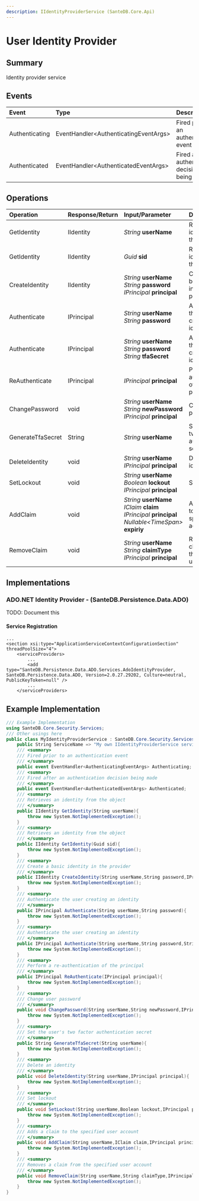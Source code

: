 ```yaml
---
description: IIdentityProviderService (SanteDB.Core.Api)
---
```


# User Identity Provider

## Summary

Identity provider service

## Events

| Event | Type | Description |
| :--- | :--- | :--- |
| Authenticating | EventHandler&lt;AuthenticatingEventArgs&gt; | Fired prior to an authentication event |
| Authenticated | EventHandler&lt;AuthenticatedEventArgs&gt; | Fired after an authentication decision being made |

## Operations

| Operation | Response/Return | Input/Parameter | Description |
| :--- | :--- | :--- | :--- |
| GetIdentity | IIdentity | _String_ **userName** | Retrieves an identity from the object |
| GetIdentity | IIdentity | _Guid_ **sid** | Retrieves an identity from the object |
| CreateIdentity | IIdentity | _String_ **userName** _String_ **password** _IPrincipal_ **principal** | Create a basic identity in the provider |
| Authenticate | IPrincipal | _String_ **userName** _String_ **password** | Authenticate the user creating an identity |
| Authenticate | IPrincipal | _String_ **userName** _String_ **password** _String_ **tfaSecret** | Authenticate the user creating an identity |
| ReAuthenticate | IPrincipal | _IPrincipal_ **principal** | Perform a re-authentication of the principal |
| ChangePassword | void | _String_ **userName** _String_ **newPassword** _IPrincipal_ **principal** | Change user password |
| GenerateTfaSecret | String | _String_ **userName** | Set the user's two factor authentication secret |
| DeleteIdentity | void | _String_ **userName** _IPrincipal_ **principal** | Delete an identity |
| SetLockout | void | _String_ **userName** _Boolean_ **lockout** _IPrincipal_ **principal** | Set lockout |
| AddClaim | void | _String_ **userName** _IClaim_ **claim** _IPrincipal_ **principal** _Nullable&lt;TimeSpan&gt;_ **expiriy** | Adds a claim to the specified user account |
| RemoveClaim | void | _String_ **userName** _String_ **claimType** _IPrincipal_ **principal** | Removes a claim from the specified user account |

## Implementations

### ADO.NET Identity Provider - \(SanteDB.Persistence.Data.ADO\)

TODO: Document this

#### Service Registration

```markup
...
<section xsi:type="ApplicationServiceContextConfigurationSection" threadPoolSize="4">
    <serviceProviders>
        ...
        <add type="SanteDB.Persistence.Data.ADO.Services.AdoIdentityProvider, SanteDB.Persistence.Data.ADO, Version=2.0.27.29202, Culture=neutral, PublicKeyToken=null" />
        ...
    </serviceProviders>
```

## Example Implementation

```csharp
/// Example Implementation
using SanteDB.Core.Security.Services;
/// Other usings here
public class MyIdentityProviderService : SanteDB.Core.Security.Services.IIdentityProviderService { 
    public String ServiceName => "My own IIdentityProviderService service";
    /// <summary>
    /// Fired prior to an authentication event
    /// </summary>
    public event EventHandler<AuthenticatingEventArgs> Authenticating;
    /// <summary>
    /// Fired after an authentication decision being made
    /// </summary>
    public event EventHandler<AuthenticatedEventArgs> Authenticated;
    /// <summary>
    /// Retrieves an identity from the object
    /// </summary>
    public IIdentity GetIdentity(String userName){
        throw new System.NotImplementedException();
    }
    /// <summary>
    /// Retrieves an identity from the object
    /// </summary>
    public IIdentity GetIdentity(Guid sid){
        throw new System.NotImplementedException();
    }
    /// <summary>
    /// Create a basic identity in the provider
    /// </summary>
    public IIdentity CreateIdentity(String userName,String password,IPrincipal principal){
        throw new System.NotImplementedException();
    }
    /// <summary>
    /// Authenticate the user creating an identity
    /// </summary>
    public IPrincipal Authenticate(String userName,String password){
        throw new System.NotImplementedException();
    }
    /// <summary>
    /// Authenticate the user creating an identity
    /// </summary>
    public IPrincipal Authenticate(String userName,String password,String tfaSecret){
        throw new System.NotImplementedException();
    }
    /// <summary>
    /// Perform a re-authentication of the principal
    /// </summary>
    public IPrincipal ReAuthenticate(IPrincipal principal){
        throw new System.NotImplementedException();
    }
    /// <summary>
    /// Change user password
    /// </summary>
    public void ChangePassword(String userName,String newPassword,IPrincipal principal){
        throw new System.NotImplementedException();
    }
    /// <summary>
    /// Set the user's two factor authentication secret
    /// </summary>
    public String GenerateTfaSecret(String userName){
        throw new System.NotImplementedException();
    }
    /// <summary>
    /// Delete an identity
    /// </summary>
    public void DeleteIdentity(String userName,IPrincipal principal){
        throw new System.NotImplementedException();
    }
    /// <summary>
    /// Set lockout
    /// </summary>
    public void SetLockout(String userName,Boolean lockout,IPrincipal principal){
        throw new System.NotImplementedException();
    }
    /// <summary>
    /// Adds a claim to the specified user account
    /// </summary>
    public void AddClaim(String userName,IClaim claim,IPrincipal principal,Nullable<TimeSpan> expiriy){
        throw new System.NotImplementedException();
    }
    /// <summary>
    /// Removes a claim from the specified user account
    /// </summary>
    public void RemoveClaim(String userName,String claimType,IPrincipal principal){
        throw new System.NotImplementedException();
    }
}
```


